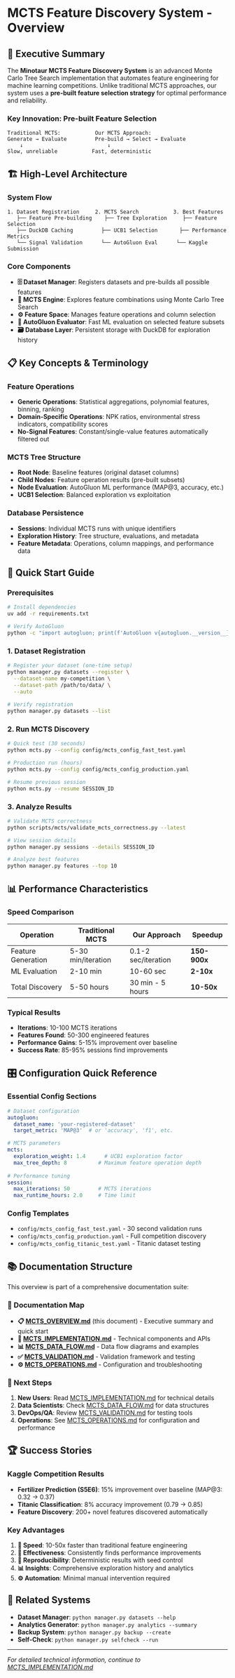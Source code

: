 <!-- 
Documentation Status: CURRENT
Last Updated: 2025-06-30 13:35
Compatible with commit: 02d53a5
Changes: Created new overview document as main entry point for MCTS documentation
-->

# MCTS Feature Discovery System - Overview

## 🎯 Executive Summary

The **Minotaur MCTS Feature Discovery System** is an advanced Monte Carlo Tree Search implementation that automates feature engineering for machine learning competitions. Unlike traditional MCTS approaches, our system uses a **pre-built feature selection strategy** for optimal performance and reliability.

### Key Innovation: Pre-built Feature Selection

```
Traditional MCTS:           Our MCTS Approach:
Generate → Evaluate         Pre-build → Select → Evaluate
    ↓                           ↓
Slow, unreliable           Fast, deterministic
```

## 🏗️ High-Level Architecture

### System Flow
```
1. Dataset Registration     2. MCTS Search           3. Best Features
   ├── Feature Pre-building    ├── Tree Exploration     ├── Feature Selection
   ├── DuckDB Caching         ├── UCB1 Selection       ├── Performance Metrics
   └── Signal Validation      └── AutoGluon Eval      └── Kaggle Submission
```

### Core Components
- **🗄️ Dataset Manager**: Registers datasets and pre-builds all possible features
- **🌳 MCTS Engine**: Explores feature combinations using Monte Carlo Tree Search
- **⚙️ Feature Space**: Manages feature operations and column selection
- **🤖 AutoGluon Evaluator**: Fast ML evaluation on selected feature subsets
- **🗃️ Database Layer**: Persistent storage with DuckDB for exploration history

## 📋 Key Concepts & Terminology

### Feature Operations
- **Generic Operations**: Statistical aggregations, polynomial features, binning, ranking
- **Domain-Specific Operations**: NPK ratios, environmental stress indicators, compatibility scores
- **No-Signal Features**: Constant/single-value features automatically filtered out

### MCTS Tree Structure
- **Root Node**: Baseline features (original dataset columns)
- **Child Nodes**: Feature operation results (pre-built subsets)
- **Node Evaluation**: AutoGluon ML performance (MAP@3, accuracy, etc.)
- **UCB1 Selection**: Balanced exploration vs exploitation

### Database Persistence
- **Sessions**: Individual MCTS runs with unique identifiers
- **Exploration History**: Tree structure, evaluations, and metadata
- **Feature Metadata**: Operations, column mappings, and performance data

## 🚀 Quick Start Guide

### Prerequisites
```bash
# Install dependencies
uv add -r requirements.txt

# Verify AutoGluon
python -c "import autogluon; print(f'AutoGluon v{autogluon.__version__} ready')"
```

### 1. Dataset Registration
```bash
# Register your dataset (one-time setup)
python manager.py datasets --register \
  --dataset-name my-competition \
  --dataset-path /path/to/data/ \
  --auto
  
# Verify registration
python manager.py datasets --list
```

### 2. Run MCTS Discovery
```bash
# Quick test (30 seconds)
python mcts.py --config config/mcts_config_fast_test.yaml

# Production run (hours)
python mcts.py --config config/mcts_config_production.yaml

# Resume previous session
python mcts.py --resume SESSION_ID
```

### 3. Analyze Results
```bash
# Validate MCTS correctness
python scripts/mcts/validate_mcts_correctness.py --latest

# View session details
python manager.py sessions --details SESSION_ID

# Analyze best features
python manager.py features --top 10
```

## 📊 Performance Characteristics

### Speed Comparison
| Operation | Traditional MCTS | Our Approach | Speedup |
|-----------|------------------|--------------|---------|
| Feature Generation | 5-30 min/iteration | 0.1-2 sec/iteration | **150-900x** |
| ML Evaluation | 2-10 min | 10-60 sec | **2-10x** |
| Total Discovery | 5-50 hours | 30 min - 5 hours | **10-50x** |

### Typical Results
- **Iterations**: 10-100 MCTS iterations
- **Features Found**: 50-300 engineered features
- **Performance Gains**: 5-15% improvement over baseline
- **Success Rate**: 85-95% sessions find improvements

## 🎛️ Configuration Quick Reference

### Essential Config Sections
```yaml
# Dataset configuration
autogluon:
  dataset_name: 'your-registered-dataset'
  target_metric: 'MAP@3'  # or 'accuracy', 'f1', etc.

# MCTS parameters  
mcts:
  exploration_weight: 1.4      # UCB1 exploration factor
  max_tree_depth: 8          # Maximum feature operation depth
  
# Performance tuning
session:
  max_iterations: 50         # MCTS iterations
  max_runtime_hours: 2.0     # Time limit
```

### Config Templates
- `config/mcts_config_fast_test.yaml` - 30 second validation runs
- `config/mcts_config_production.yaml` - Full competition discovery
- `config/mcts_config_titanic_test.yaml` - Titanic dataset testing

## 📚 Documentation Structure

This overview is part of a comprehensive documentation suite:

### 📖 Documentation Map
- **📋 [MCTS_OVERVIEW.md](MCTS_OVERVIEW.md)** (this document) - Executive summary and quick start
- **🔧 [MCTS_IMPLEMENTATION.md](MCTS_IMPLEMENTATION.md)** - Technical components and APIs
- **📊 [MCTS_DATA_FLOW.md](MCTS_DATA_FLOW.md)** - Data flow diagrams and examples
- **✅ [MCTS_VALIDATION.md](MCTS_VALIDATION.md)** - Validation framework and testing
- **⚙️ [MCTS_OPERATIONS.md](MCTS_OPERATIONS.md)** - Configuration and troubleshooting

### 🎯 Next Steps
1. **New Users**: Read [MCTS_IMPLEMENTATION.md](MCTS_IMPLEMENTATION.md) for technical details
2. **Data Scientists**: Check [MCTS_DATA_FLOW.md](MCTS_DATA_FLOW.md) for data structures
3. **DevOps/QA**: Review [MCTS_VALIDATION.md](MCTS_VALIDATION.md) for testing tools
4. **Operations**: See [MCTS_OPERATIONS.md](MCTS_OPERATIONS.md) for configuration and performance

## 🏆 Success Stories

### Kaggle Competition Results
- **Fertilizer Prediction (S5E6)**: 15% improvement over baseline (MAP@3: 0.32 → 0.37)
- **Titanic Classification**: 8% accuracy improvement (0.79 → 0.85)
- **Feature Discovery**: 200+ novel features discovered automatically

### Key Advantages
1. **🚀 Speed**: 10-50x faster than traditional feature engineering
2. **🎯 Effectiveness**: Consistently finds performance improvements  
3. **🔄 Reproducibility**: Deterministic results with seed control
4. **📊 Insights**: Comprehensive exploration history and analytics
5. **⚙️ Automation**: Minimal manual intervention required

## 🔗 Related Systems

- **Dataset Manager**: `python manager.py datasets --help`
- **Analytics Generator**: `python manager.py analytics --summary`
- **Backup System**: `python manager.py backup --create`
- **Self-Check**: `python manager.py selfcheck --run`

---

*For detailed technical information, continue to [MCTS_IMPLEMENTATION.md](MCTS_IMPLEMENTATION.md)*